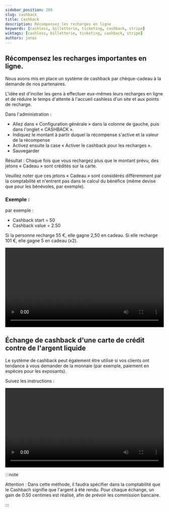 ```yaml
---
sidebar_position: 200
slug: cashback
title: Cashback
description: Récompensez les recharges en ligne
keywords: [cashless, billetterie, ticketing, cashback, stripe]
wiktags: [cashless, billetterie, ticketing, cashback, stripe]
authors: jonas
---
```


## Récompensez les recharges importantes en ligne.

Nous avons mis en place un système de cashback par chèque-cadeau à la demande de nos partenaires.

L'idée est d'inciter les gens à effectuer eux-mêmes leurs recharges en ligne et de réduire le temps d'attente à l'accueil cashless d'un site et aux points de recharge.

Dans l'administration :
- Allez dans « Configuration générale » dans la colonne de gauche, puis dans l'onglet « CASHBACK ».
- Indiquez le montant à partir duquel la récompense s'active et la valeur de la récompense
- Activez ensuite la case « Activer le cashback pour les recharges ».
- Sauvegarder

Résultat : Chaque fois que vous rechargez plus que le montant prévu, des jetons « Cadeau » sont crédités sur la carte.

Veuillez noter que ces jetons « Cadeau » sont considérés différemment par la comptabilité 
et n'entrent pas dans le calcul du bénéfice (même devise que pour les bénévoles, par exemple).

### Exemple :

par exemple :

- Cashback start = 50
- Cashback value = 2.50

Si la personne recharge 55 €, elle gagne 2,50 en cadeau.
Si elle recharge 101 €, elle gagne 5 en cadeau (x2).

<video width="100%" controls src="/img/cashback.mp4"></video>


## Échange de cashback d'une carte de crédit contre de l'argent liquide

Le système de cashback peut également être utilisé si vos clients ont tendance à vous demander de la monnaie (par exemple, paiement en espèces pour les exposants).

Suivez les instructions :

<video width="100%" controls src="/img/cashbackcashless.mp4"></video>

:::note

Attention : Dans cette méthode, il faudra spécifier dans la comptabilité que le Cashbach signifie que l'argent à été rendu. Pour chaque échange, un gain de 0.50 centimes est réalisé, afin de prévoir les commission bancaire.

:::
